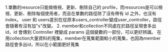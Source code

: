 1.單數的resource只能做檢視、更新、刪除自己的 profile，而resources是可以檢視、更新、刪除每個使用者，而且在單數的路徑除了沒有帶有 id 之外，也沒有 index。
user 和 users差別在從原本users_controller變成user_controller，路徑會隨著有沒有加"s"改變。
2.
member和collection不同處在於路徑呈現會多出id，id 會傳到 Controller 裡變成 params 這個變數的一部份，可以更好辨識。
在用collection大量資料的蒐集，member在蒐集範圍較小的蒐集，也因為member路徑會多出id，所以在小範圍更好蒐集
